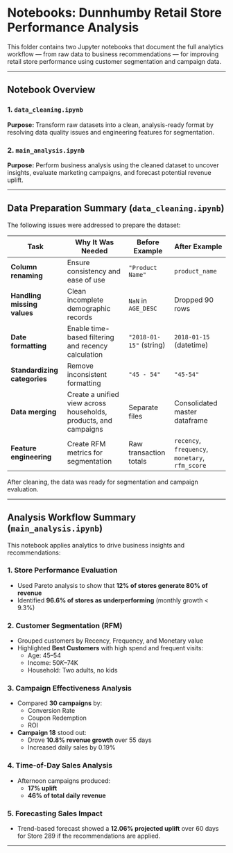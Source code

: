 # Notebooks: Dunnhumby Retail Store Performance Analysis

This folder contains two Jupyter notebooks that document the full analytics workflow — from raw data to business recommendations — for improving retail store performance using customer segmentation and campaign data.

---

## Notebook Overview

### 1. `data_cleaning.ipynb`  
**Purpose:** Transform raw datasets into a clean, analysis-ready format by resolving data quality issues and engineering features for segmentation.

### 2. `main_analysis.ipynb`  
**Purpose:** Perform business analysis using the cleaned dataset to uncover insights, evaluate marketing campaigns, and forecast potential revenue uplift.

---

## Data Preparation Summary (`data_cleaning.ipynb`)

The following issues were addressed to prepare the dataset:

| Task                        | Why It Was Needed                                     | Before Example             | After Example              |
|-----------------------------|-------------------------------------------------------|----------------------------|----------------------------|
| **Column renaming**         | Ensure consistency and ease of use                    | `"Product Name"`           | `product_name`             |
| **Handling missing values** | Clean incomplete demographic records                  | `NaN` in `AGE_DESC`        | Dropped 90 rows            |
| **Date formatting**         | Enable time-based filtering and recency calculation   | `"2018-01-15"` (string)    | `2018-01-15` (datetime)    |
| **Standardizing categories**| Remove inconsistent formatting                        | `"45 - 54"`                | `"45-54"`                  |
| **Data merging**            | Create a unified view across households, products, and campaigns | Separate files | Consolidated master dataframe |
| **Feature engineering**     | Create RFM metrics for segmentation                   | Raw transaction totals     | `recency`, `frequency`, `monetary`, `rfm_score` |


After cleaning, the data was ready for segmentation and campaign evaluation.

---

## Analysis Workflow Summary (`main_analysis.ipynb`)

This notebook applies analytics to drive business insights and recommendations:

### 1. Store Performance Evaluation
- Used Pareto analysis to show that **12% of stores generate 80% of revenue**
- Identified **96.6% of stores as underperforming** (monthly growth < 9.3%)

### 2. Customer Segmentation (RFM)
- Grouped customers by Recency, Frequency, and Monetary value
- Highlighted **Best Customers** with high spend and frequent visits:
  - Age: 45–54  
  - Income: $50K–$74K  
  - Household: Two adults, no kids

### 3. Campaign Effectiveness Analysis
- Compared **30 campaigns** by:
  - Conversion Rate
  - Coupon Redemption
  - ROI
- **Campaign 18** stood out:
  - Drove **10.8% revenue growth** over 55 days
  - Increased daily sales by 0.19%

### 4. Time-of-Day Sales Analysis
- Afternoon campaigns produced:
  - **17% uplift**
  - **46% of total daily revenue**

### 5. Forecasting Sales Impact
- Trend-based forecast showed a **12.06% projected uplift** over 60 days for Store 289 if the recommendations are applied.

---
